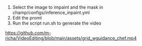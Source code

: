 1. Select the image to impaint and the mask in champ/configs/inference_inpaint.yml
2. Edit the promt
3. Run the script run.sh to generate the video

https://github.com/m-richa/VideoEditing/blob/main/assets/grid_wguidance_chef.mp4

